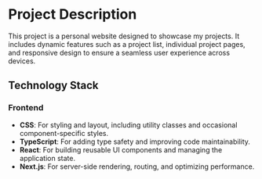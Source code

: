 # Project Description

This project is a personal website designed to showcase my projects. It includes dynamic features such as a project list, individual project pages, and responsive design to ensure a seamless user experience across devices.

## Technology Stack

### Frontend

- **CSS**: For styling and layout, including utility classes and occasional component-specific styles.
- **TypeScript**: For adding type safety and improving code maintainability.
- **React**: For building reusable UI components and managing the application state.
- **Next.js**: For server-side rendering, routing, and optimizing performance.

